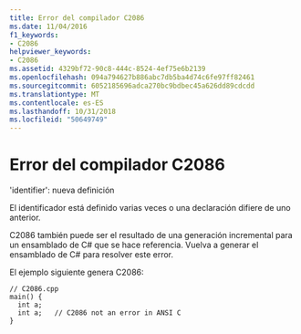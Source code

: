 ```yaml
---
title: Error del compilador C2086
ms.date: 11/04/2016
f1_keywords:
- C2086
helpviewer_keywords:
- C2086
ms.assetid: 4329bf72-90c8-444c-8524-4ef75e6b2139
ms.openlocfilehash: 094a794627b886abc7db5ba4d74c6fe97ff82461
ms.sourcegitcommit: 6052185696adca270bc9bdbec45a626dd89cdcdd
ms.translationtype: MT
ms.contentlocale: es-ES
ms.lasthandoff: 10/31/2018
ms.locfileid: "50649749"
---
```

# <a name="compiler-error-c2086"></a>Error del compilador C2086

'identifier': nueva definición

El identificador está definido varias veces o una declaración difiere de uno anterior.

C2086 también puede ser el resultado de una generación incremental para un ensamblado de C# que se hace referencia. Vuelva a generar el ensamblado de C# para resolver este error.

El ejemplo siguiente genera C2086:

```
// C2086.cpp
main() {
  int a;
  int a;   // C2086 not an error in ANSI C
}
```